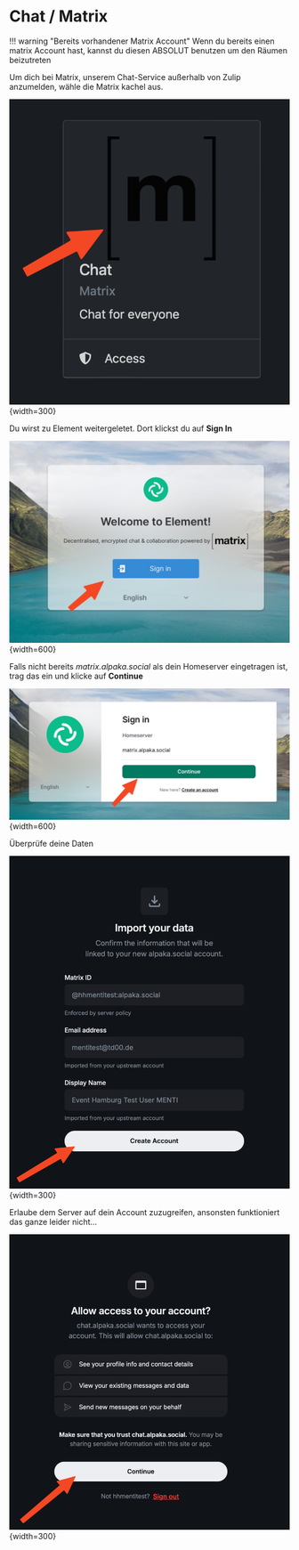 Chat / Matrix
===

!!! warning "Bereits vorhandener Matrix Account"
    Wenn du bereits einen matrix Account hast, kannst du diesen ABSOLUT benutzen um den Räumen beizutreten


Um dich bei Matrix, unserem Chat-Service außerhalb von Zulip anzumelden, wähle die Matrix kachel aus.

![Schritt 1, Tool Kachel](../../assets/matrix/mat1.png){width=300}

Du wirst zu Element weitergeletet. Dort klickst du auf **Sign In**

![Schritt 1, Tool Kachel](../../assets/matrix/mat2.jpeg){width=600}

Falls nicht bereits *matrix.alpaka.social* als dein Homeserver eingetragen ist, trag das ein und klicke auf **Continue**

![Schritt 1, Tool Kachel](../../assets/matrix/mat3.jpeg){width=600}

Überprüfe deine Daten

![Schritt 1, Tool Kachel](../../assets/matrix/mat4.png){width=300}

Erlaube dem Server auf dein Account zuzugreifen, ansonsten funktioniert das ganze leider nicht...

![Schritt 1, Tool Kachel](../../assets/matrix/mat5.png){width=300}